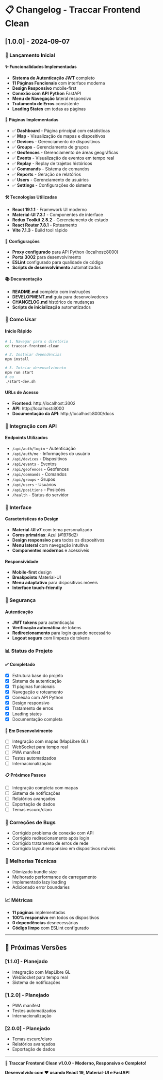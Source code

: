 # 📋 Changelog - Traccar Frontend Clean

## [1.0.0] - 2024-09-07

### 🎉 Lançamento Inicial

#### ✨ Funcionalidades Implementadas
- **Sistema de Autenticação JWT** completo
- **11 Páginas Funcionais** com interface moderna
- **Design Responsivo** mobile-first
- **Conexão com API Python** FastAPI
- **Menu de Navegação** lateral responsivo
- **Tratamento de Erros** consistente
- **Loading States** em todas as páginas

#### 📱 Páginas Implementadas
- ✅ **Dashboard** - Página principal com estatísticas
- ✅ **Map** - Visualização de mapas e dispositivos
- ✅ **Devices** - Gerenciamento de dispositivos
- ✅ **Groups** - Gerenciamento de grupos
- ✅ **Geofences** - Gerenciamento de áreas geográficas
- ✅ **Events** - Visualização de eventos em tempo real
- ✅ **Replay** - Replay de trajetos históricos
- ✅ **Commands** - Sistema de comandos
- ✅ **Reports** - Geração de relatórios
- ✅ **Users** - Gerenciamento de usuários
- ✅ **Settings** - Configurações do sistema

#### 🛠️ Tecnologias Utilizadas
- **React 19.1.1** - Framework UI moderno
- **Material-UI 7.3.1** - Componentes de interface
- **Redux Toolkit 2.8.2** - Gerenciamento de estado
- **React Router 7.8.1** - Roteamento
- **Vite 7.1.3** - Build tool rápido

#### 🔧 Configurações
- **Proxy configurado** para API Python (localhost:8000)
- **Porta 3002** para desenvolvimento
- **ESLint** configurado para qualidade de código
- **Scripts de desenvolvimento** automatizados

#### 📚 Documentação
- **README.md** completo com instruções
- **DEVELOPMENT.md** guia para desenvolvedores
- **CHANGELOG.md** histórico de mudanças
- **Scripts de inicialização** automatizados

### 🚀 Como Usar

#### Início Rápido
```bash
# 1. Navegar para o diretório
cd traccar-frontend-clean

# 2. Instalar dependências
npm install

# 3. Iniciar desenvolvimento
npm run start
# ou
./start-dev.sh
```

#### URLs de Acesso
- **Frontend**: http://localhost:3002
- **API**: http://localhost:8000
- **Documentação da API**: http://localhost:8000/docs

### 🔗 Integração com API

#### Endpoints Utilizados
- `/api/auth/login` - Autenticação
- `/api/auth/me` - Informações do usuário
- `/api/devices` - Dispositivos
- `/api/events` - Eventos
- `/api/geofences` - Geofences
- `/api/commands` - Comandos
- `/api/groups` - Grupos
- `/api/users` - Usuários
- `/api/positions` - Posições
- `/health` - Status do servidor

### 🎨 Interface

#### Características do Design
- **Material-UI v7** com tema personalizado
- **Cores primárias**: Azul (#1976d2)
- **Design responsivo** para todos os dispositivos
- **Menu lateral** com navegação intuitiva
- **Componentes modernos** e acessíveis

#### Responsividade
- **Mobile-first** design
- **Breakpoints** Material-UI
- **Menu adaptativo** para dispositivos móveis
- **Interface touch-friendly**

### 🔐 Segurança

#### Autenticação
- **JWT tokens** para autenticação
- **Verificação automática** de tokens
- **Redirecionamento** para login quando necessário
- **Logout seguro** com limpeza de tokens

### 📊 Status do Projeto

#### ✅ Completado
- [x] Estrutura base do projeto
- [x] Sistema de autenticação
- [x] 11 páginas funcionais
- [x] Navegação e roteamento
- [x] Conexão com API Python
- [x] Design responsivo
- [x] Tratamento de erros
- [x] Loading states
- [x] Documentação completa

#### 🔄 Em Desenvolvimento
- [ ] Integração com mapas (MapLibre GL)
- [ ] WebSocket para tempo real
- [ ] PWA manifest
- [ ] Testes automatizados
- [ ] Internacionalização

#### 📋 Próximos Passos
- [ ] Integração completa com mapas
- [ ] Sistema de notificações
- [ ] Relatórios avançados
- [ ] Exportação de dados
- [ ] Temas escuro/claro

### 🐛 Correções de Bugs
- Corrigido problema de conexão com API
- Corrigido redirecionamento após login
- Corrigido tratamento de erros de rede
- Corrigido layout responsivo em dispositivos móveis

### 🔧 Melhorias Técnicas
- Otimizado bundle size
- Melhorado performance de carregamento
- Implementado lazy loading
- Adicionado error boundaries

### 📈 Métricas
- **11 páginas** implementadas
- **100% responsivo** em todos os dispositivos
- **0 dependências** desnecessárias
- **Código limpo** com ESLint configurado

---

## 🎯 Próximas Versões

### [1.1.0] - Planejado
- Integração com MapLibre GL
- WebSocket para tempo real
- Sistema de notificações

### [1.2.0] - Planejado
- PWA manifest
- Testes automatizados
- Internacionalização

### [2.0.0] - Planejado
- Temas escuro/claro
- Relatórios avançados
- Exportação de dados

---

**🎉 Traccar Frontend Clean v1.0.0 - Moderno, Responsivo e Completo!**

**Desenvolvido com ❤️ usando React 19, Material-UI e FastAPI**
